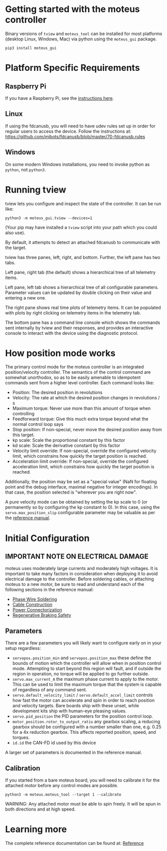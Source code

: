 # Getting started with the moteus controller #

Binary versions of `tview` and `moteus_tool` can be installed for most
platforms (desktop Linux, Windows, Mac) via python using the
`moteus_gui` package.

```
pip3 install moteus_gui
```

# Platform Specific Requirements #

## Raspberry Pi ##

If you have a Raspberry Pi, see the [instructions here](raspberry_pi.md).

## Linux ##

If using the fdcanusb, you will need to have udev rules set up in order for regular users to access the device.  Follow the instructions at: https://github.com/mjbots/fdcanusb/blob/master/70-fdcanusb.rules

## Windows ##

On some modern Windows installations, you need to invoke python as `python`, not `python3`.

# Running tview #

tview lets you configure and inspect the state of the controller.  It
can be run like:

```
python3 -m moteus_gui.tview --devices=1
```

(Your pip may have installed a `tview` script into your path which you
could also use).

By default, it attempts to detect an attached fdcanusb to communicate
with the target.

tview has three panes, left, right, and bottom.  Further, the left
pane has two tabs.

Left pane, right tab (the default) shows a hierarchical tree of all
telemetry items.

Left pane, left tab shows a hierarchical tree of all configurable
parameters.  Parameter values can be updated by double clicking on
their value and entering a new one.

The right pane shows real time plots of telemetry items.  It can be
populated with plots by right clicking on telemetry items in the
telemetry tab.

The bottom pane has a command line console which shows the commands
sent internally by tview and their responses, and provides an
interactive console to interact with the device using the diagnostic
protocol.

# How position mode works #

The primary control mode for the moteus controller is an integrated
position/velocity controller.  The semantics of the control command
are somewhat unorthodox, so as to be easily amenable to idempotent
commands sent from a higher level controller.  Each command looks
like:

 * Position: The desired position in revolutions
 * Velocity: The rate at which the desired position changes in
   revolutions / s
 * Maximum torque: Never use more than this amount of torque when controlling
 * Feedforward torque: Give this much extra torque beyond what the
   normal control loop says
 * Stop position: If non-special, never move the desired position away
   from this target.
 * kp scale: Scale the proportional constant by this factor
 * kd scale: Scale the derivative constant by this factor
 * Velocity limit override: If non-special, override the configured
   velocity limit, which constrains how quickly the target position is
   reached.
 * Acceleration limit override: If non-special, override the
   configured acceleration limit, which constrains how quickly the
   target position is reached.

Additionally, the position may be set as a "special value" (NaN for
floating point and the debug interface, maximal negative for integer
encodings).  In that case, the position selected is "wherever you are
right now".

A pure velocity mode can be obtained by setting the kp scale to 0 (or
permanently so by configuring the kp constant to 0).  In this case,
using the `servo.max_position_slip` configurable parameter may be
valuable as per the [reference manual](reference.md#velocity-control).

# Initial Configuration #

## IMPORTANT NOTE ON ELECTRICAL DAMAGE ##

moteus uses moderately large currents and moderately high voltages.  It is important to take many factors in consideration when deploying it to avoid electrical damage to the controller.  Before soldering cables, or attaching moteus to a new motor, be sure to read and understand each of the following sections in the reference manual:

 * [Phase Wire Soldering](reference.md#phase-wire-soldering)
 * [Cable Construction](reference.md#power-cable-construction)
 * [Power Connectorization](reference.md#power-connectorization)
 * [Regenerative Braking Safety](reference.md#regenerative-braking-safety)

## Parameters ##

There are a few parameters you will likely want to configure early on
in your setup regardless:

* `servopos.position_min` and `servopos.position_max` these define the bounds of motion which the controller will allow when in position control mode.  Attempting to start beyond this region will fault, and if outside the region in operation, no torque will be applied to go further outside.
* `servo.max_current_A` the maximum phase current to apply to the motor.  This can be used to limit the maximum torque that the system is capable of regardless of any command sent.
* `servo.default_velocity_limit` / `servo.default_accel_limit` controls how fast the motor can accelerate and spin in order to reach position and velocity targets.  Bare boards ship with these unset, while development kits ship with human-eye pleasing values.
* `servo.pid_position` the PID parameters for the position control loop.
* `motor_position.rotor_to_output_ratio` any gearbox scaling, a reducing gearbox should be configured with a number smaller than one, e.g. 0.25 for a 4x reduction gearbox.  This affects reported position, speed, and torques.
* `id.id` the CAN-FD id used by this device

A larger set of parameters is documented in the reference manual.

## Calibration ##

If you started from a bare moteus board, you will need to calibrate it
for the attached motor before any control modes are possible.

```
python3 -m moteus.moteus_tool --target 1 --calibrate
```

WARNING: Any attached motor must be able to spin freely.  It will be
spun in both directions and at high speed.

# Learning more #

The complete reference documentation can be found at:
[Reference](reference.md)
